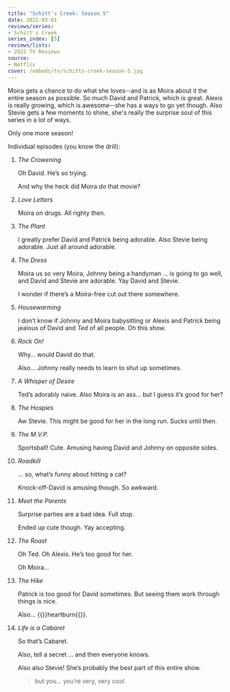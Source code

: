 ```yaml
---
title: "Schitt's Creek: Season 5"
date: 2022-03-01
reviews/series:
- Schitt's Creek
series_index: [5]
reviews/lists:
- 2022 TV Reviews
source:
- Netflix
cover: /embeds/tv/schitts-creek-season-5.jpg
---
```

Moira gets a chance to do what she loves--and is as Moira about it the entire season as possible. So much David and Patrick, which is great. Alexis is really growing, which is awesome--she has a ways to go yet though. Also Stevie gets a few moments to shine, she's really the surprise soul of this series in a lot of ways. 

Only one more season!

<!--more-->

Individual episodes (you know the drill):

1. *The Crowening*

    Oh David. He’s so trying.

    And why the heck did Moira _do_ that movie?

2. *Love Letters*

    Moira on drugs. All righty then.

3. *The Plant*

    I greatly prefer David and Patrick being adorable. Also Stevie being adorable. Just all around adorable.

4. *The Dress*

    Moira us so very Moira, Johnny being a handyman … is going to go well, and David and Stevie are adorable. Yay David and Stevie.

    I wonder if there’s a Moira-free cut out there somewhere.

5. *Housewarming*

    I don’t know if Johnny and Moira babysitting or Alexis and Patrick being jealous of David and _Ted_ of all people. Oh this show.

6. *Rock On!*

    Why… would David do that.

    Also… Johnny really needs to learn to shut up sometimes.

7. *A Whisper of Desire*

    Ted’s adorably naive. Also Moira is an ass… but I guess it’s good for her?

8. *The Hospies*

    Aw Stevie. This might be good for her in the long run. Sucks until then.

9. *The M.V.P.*

    Sportsball! Cute. Amusing having David and Johnny on opposite sides.

10. *Roadkill*

    … so, what’s funny about hitting a cat?

    Knock-off-David is amusing though. So awkward.

11. *Meet the Parents*

    Surprise parties are a bad idea. Full stop.

    Ended up cute though. Yay accepting.

12. *The Roast*

    Oh Ted. Oh Alexis. He’s too good for her. 

    Oh Moira…

13. *The Hike*

    Patrick is too good for David sometimes. But seeing them work through things is nice. 

    Also… {{<spoiler>}}heartburn{{</spoiler>}}. 

14. *Life is a Cabaret*

    So that’s Cabaret. 

    Also, tell a secret … and then everyone knows. 

    Also also Stevie! She’s probably the best part of this entire show. 

    > but you… you’re very, very cool. 
